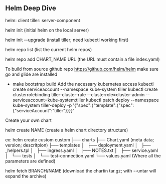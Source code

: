 ## Helm Deep Dive

helm: client
tiller: server-component

helm init (initial helm on the local server)

helm init --upgrade (install tiller; need kubectl working first)

helm repo list (list the current helm repos)

helm repo add CHART_NAME URL (the URL must contain a file index.yaml)

To build from source
github repo https://github.com/helm/helm
make sure go and glide are installed
* make bootstrap build
Add the necessary kubernetes access
kubectl create serviceaccount --namespace kube-system tiller
kubectl create clusterrolebinding tiller-cluster-rule --clusterrole=cluster-admin --serviceaccount=kube-system:tiller
kubectl patch deploy --namespace kube-system tiller-deploy -p '{"spec":{"template":{"spec":{"serviceAccount":"tiller"}}}}'

Create your own chart

helm create NAME (create a helm chart directory structure)

ex: helm create custom
custom
├── charts
├── Chart.yaml (meta data; version; descritpion)
├── templates
│   ├── deployment.yaml
│   ├── _helpers.tpl
│   ├── ingress.yaml
│   ├── NOTES.txt
│   ├── service.yaml
│   └── tests
│       └── test-connection.yaml
└── values.yaml (Where all the parameters are defined)


helm fetch BRANCH/NAME (download the chartin tar.gz; with --untar will expand the archive)


